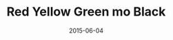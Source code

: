 ---
layout: cassette
artist: "JJ Fresh"
title: "Red Yellow Green mo Black"
permalink: /cassette/single//:title
date: 2015-06-04
cassette: "/assets/images/cassette/jj-fresh-red-yellow-green-mo-black.png"
side-a: "'jj_fresh_-_red_yellow_green_mo_black'"
side-b: "'jj_fresh_-_red_yellow_green_mo_black'"
image_meta: "/assets/images/artwork/jj-fresh-red-yellow-green-mo-black.jpg"
artist_meta: "JJ Fresh"
title_meta: "Red Yellow Green mo Black"
categories: Single
tags: [jj_fresh]
icon: '<i class="demo-icon icon-cassette"></i>'
---